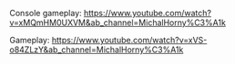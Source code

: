 Console gameplay: https://www.youtube.com/watch?v=xMQmHM0UXVM&ab_channel=MichalHorny%C3%A1k

Gameplay: https://www.youtube.com/watch?v=xVS-o84ZLzY&ab_channel=MichalHorny%C3%A1k
